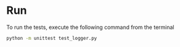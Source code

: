 # Run
To run the tests, execute the following command from the terminal
```bash
python -m unittest test_logger.py
```